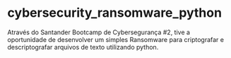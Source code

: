 # cybersecurity_ransomware_python
Através do Santander Bootcamp de Cybersegurança #2, tive a oportunidade de desenvolver um simples Ransomware para criptografar e descriptografar arquivos de texto utilizando python.
